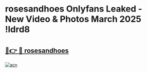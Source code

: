 # rosesandhoes Onlyfans Leaked - New Video & Photos March 2025 !ldrd8

# <h2><a href="https://ac5hm8.iuczelnia.edu.pl?title=rosesandhoes&ref=ldrd8">🔗👉 🔴 rosesandhoes</a></h2>

[![acn](https://github.com/user-attachments/assets/0f9c940e-d8b0-45ae-aac7-cd30a18b3e1c)](https://ac5hm8.iuczelnia.edu.pl?title=rosesandhoes&ref=ldrd8)

